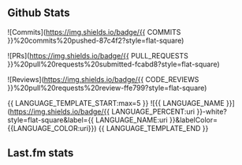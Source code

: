 ## Github Stats

![Commits](https://img.shields.io/badge/{{ COMMITS }}%20commits%20pushed-87c4f2?style=flat-square)

![PRs](https://img.shields.io/badge/{{ PULL_REQUESTS }}%20pull%20requests%20submitted-fcabd8?style=flat-square)

![Reviews](https://img.shields.io/badge/{{ CODE_REVIEWS }}%20pull%20requests%20review-ffe799?style=flat-square)

{{ LANGUAGE_TEMPLATE_START:max=5 }}
![{{ LANGUAGE_NAME }}](https://img.shields.io/badge/{{ LANGUAGE_PERCENT:uri }}-white?style=flat-square&label={{ LANGUAGE_NAME:uri }}&labelColor={{LANGUAGE_COLOR:uri}})
{{ LANGUAGE_TEMPLATE_END }}

## Last.fm stats
<!--START_LASTFM_TRACKS:{"period": "1month", "rows": 5}-->
<!--END_LASTFM_TRACKS-->
<!--START_LASTFM_USER_INFO-->
<!--END_LASTFM_USER_INFO-->
